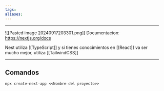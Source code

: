```yaml
---
tags: 
aliases:
---
```

---
![[Pasted image 20240917203301.png]]
Documentacion: https://nextjs.org/docs


Nest utiliza [[TypeScript]] y si tienes conocimientos en [[React]] va ser mucho mejor, utiliza [[TailwindCSS]]



---
## Comandos

```shell
npx create-next-app <<Nombre del proyecto>>
```

